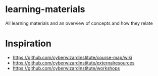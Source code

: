 # learning-materials
All learning materials and an overview of concepts and how they relate

# Inspiration
* https://github.com/cyberwizardinstitute/course-map/wiki
* https://github.com/cyberwizardinstitute/externalresources
* https://github.com/cyberwizardinstitute/workshops
